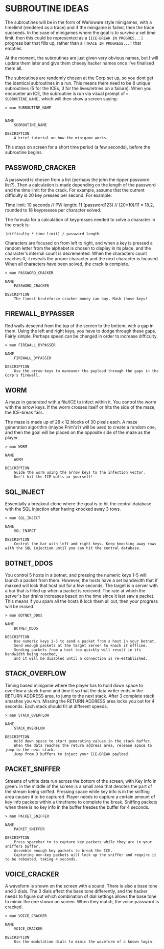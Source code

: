 # SUBROUTINE IDEAS

The subroutines will be in the form of Warioware style minigames, with a timelimit (rendered as a trace) and if the minigame is failed, then the trace succeeds. In the case of minigames where the goal is to *survive* a set time limit, then this could be represented as a `[ICE-BREAK IN PROGRES...]` progress bar that fills up, rather than a `[TRACE IN PROGRESS...]` that empties.

At the moment, the subroutines are just given very obvious names, but I will update them later and give them cheesy hacker names once I've finalised them all.

The subroutines are randomly chosen at the Corp set up, so you dont get the identical subroutines in a run. This means there need to be 8 unique subroutines (5 for the ICEs, 3 for the lives/retries on a failure). When you encounter an ICE, the subroutine is run via visual prompt of `> SUBROUTINE_NAME,` which will then show a screen saying:

```
> man SUBROUTINE_NAME


NAME
    SUBROUTINE_NAME

DESCRIPTION
    A brief tutorial on how the minigame works.
```

This stays on screen for a short time period (a few seconds), before the subroutine begins.

## PASSWORD_CRACKER
A password is chosen from a list (perhaps the john the ripper password list?). Then a calculation is made depending on the length of the password and the time limit for the crack. For example, assume that the current difficulty is 20 key presses per second. For example:

Time limit: 10 seconds // PW length: 11 (password123) // (20*10)/11 = 18.2, rounded to 18 keypresses per character solved.

The formula for a calculation of keypresses needed to solve a character in the crack is:

```
(difficulty * time limit) / password length
```

Characters are focused on from left to right, and when a key is pressed a random letter from the alphabet is chosen to display in its place, and the character's internal count is decremented. When the characters count reaches 0, it reveals the proper character and the next character is focused. When all characters have been solved, the crack is complete.

```
> man PASSWORD_CRACKER

NAME
    PASSWORD_CRACKER

DESCRIPTION
    The finest bruteforce cracker money can buy. Mash those keys!
```

## FIREWALL_BYPASSER
Red walls descend from the top of the screen to the bottom, with a gap in them. Using the left and right keys, you have to dodge through these gaps. Fairly simple. Perhaps speed can be changed in order to increase difficulty.

```
> man FIREWALL_BYPASSER

NAME
    FIREWALL_BYPASSER

DESCRIPTION
    Use the arrow keys to maneuver the payload through the gaps in the Corp's firewall.
```

## WORM
A maze in generated with a file/ICE to infect within it. You control the worm with the arrow keys. If the worm crosses itself or hits the side of the maze, the ICE-break fails.

The maze is made up of 28 x 12 blocks of 30 pixels each. A maze generation algorithm (maybe Prim's?) will be used to create a random one, and then the goal will be placed on the opposite side of the maze as the player.

```
> man WORM

NAME
    WORM

DESCRIPTION
    Guide the worm using the arrow keys to the infection vector.
    Don't hit the ICE walls or yourself!
```

## SQL_INJECT

Essentially a breakout clone where the goal is to hit the central database with the SQL injection after having knocked away 3 rows.

```
> man SQL_INJECT

NAME
	SQL_INJECT
	
DESCRIPTION
	Control the bar with left and right keys. Keep knocking away rows with the SQL injection until you can hit the central database.
```

## BOTNET_DDOS

You control 5 hosts in a botnet, and pressing the numeric keys 1-5 will launch a packet from them. However, the hosts have a set bandwidth that if maxxed will lock that host out for a few seconds. The target is a server with a bar that is filled up when a packet is recieved. The rate at which the server's bar drains increases based on the time since it last saw a packet. This means if you spam all the hosts & lock them all out, then your progress will be erased.

```
> man BOTNET_DDOS

NAME
    BOTNET_DDOS

DESCRIPTION
    Use numeric keys 1-5 to send a packet from a host in your botnet.
    Send enough packets at the target server to knock it offline.
    Sending packets from a host too quickly will result in its bandwidth being reached,
    and it will be disabled until a connection is re-established.
```

## STACK_OVERFLOW

Timing based minigame where the player has to hold down space to overflow a stack frame and time it so that the data writer ends in the RETURN ADDRESS area, to jump to the next stack. After 3 complete stack smashes you win. Missing the RETURN ADDRESS area locks you out for 4 seconds. Each stack should fill at different speeds.

```
> man STACK_OVERFLOW

NAME
    STACK_OVERFLOW

DESCRIPTION
    Hold down space to start generating values in the stack buffer.
    When the data reaches the return address area, release space to jump to the next stack.
    Jump from 3 buffers to inject your ICE-BREAK payload.
```

## PACKET_SNIFFER
Streams of white data run across the bottom of the screen, with Key Info in green. In the middle of the screen is a small area that denotes the part of the stream being sniffed. Pressing space while key info is in the sniffing area causes it to be captured. Player needs to capture a certain amount of key info packets within a timeframe to complete the break. Sniffing packets when there is no key info in the buffer freezes the buffer for 4 seconds.

```
> man PACKET_SNIFFER

NAME
    PACKET_SNIFFER

DESCRIPTION
    Press spacebar to to capture key packets while they are in your sniffers buffer.
    Assemble enough key packets to break the ICE.
    Capturing non-key packets will lock up the sniffer and require it to be rebooted, taking 4 seconds.
```

## VOICE_CRACKER
A waveform is shown on the screen with a sound. There is also a base tone and 3 dials. The 3 dials affect the base tone differently, and the hacker needs to figure out which combination of dial settings allows the base tone to mimic the one shown on screen. When they match, the voice password is cracked.

```
> man VOICE_CRACKER

NAME
    VOICE_CRACKER

DESCRIPTION
    Use the modulation dials to mimic the waveform of a known login.
```
